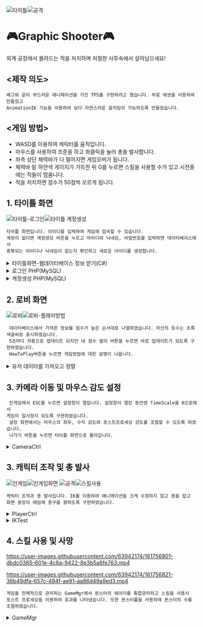 ![타이틀](https://user-images.githubusercontent.com/63942174/164639670-e76cb9b8-5c65-4526-88ea-b29708d36536.png)![공격](https://user-images.githubusercontent.com/63942174/164636382-cd35fef6-5289-4a51-aca5-6f9034341042.png)

# 🎮Graphic Shooter🎮  

외계 공장에서 몰려드는 적을 처치하며 처철한 사투속에서 살아남으세요!

## <제작 의도>    

    배그와 같이 부드러운 애니메이션을 가진 TPS를 구현하려고 했습니다. 무료 에셋을 사용하여 만들었고
    AnimationIK 기능을 이용하여 보다 자연스러운 움직임이 가능하도록 만들었습니다.

## <게임 방법>
- WASD를 이용하여 캐릭터를 움직입니다.
- 마우스를 사용하여 조준을 하고 좌클릭을 눌러 총을 발사합니다.
- 좌측 상단 체력바가 다 떨어지면 게임오버가 됩니다.
- 체력바 밑 하얀색 게이지가 가득찬 뒤 G를 누르면 스킬을 사용할 수가 있고 시전중에는 적들이 멈춤니다.
- 적을 처치하면 점수가 50점씩 오르게 됩니다.

## 1. 타이틀 화면
![타이틀-로그인](https://user-images.githubusercontent.com/63942174/164639473-b1f876f1-4723-43ff-b366-ee5bc124237a.png)![타이틀 계정생성](https://user-images.githubusercontent.com/63942174/164639574-31527fe3-3dd3-4fea-bfcd-bd790ad022b2.png)


    타이틀 화면입니다. 아이디를 입력하여 게임에 접속할 수 있습니다. 
    계정이 없다면 계정생성 버튼을 누르고 아이디와 닉네임, 비밀번호를 입력하면 데이터베이스에서 
    중복되는 아이디나 닉네임이 없는지 확인하고 새로운 아이디를 생성합니다.
    

<details>
    <summary>타이틀화면-웹데이터베이스 정보 받기(C#)</summary>
  
``` C#
using SimpleJSON;
using UnityEngine.Networking;
    
public class TitleMgr : MonoBehaviour
{
    `````````````````
    // MYSQL 도메인에 있는 PHP파일 주소
    private string Url_LogIn = "http://ssmart123.dothome.co.kr/_GraphicShooter/GS_LogIn.php";
    private string Url_CreateAccount = "http://ssmart123.dothome.co.kr/_GraphicShooter/GS_CreateAccount.php";
    ``````````````
    
     // 로그인 버튼 클릭시
    void LoginBtnClick()
    {
        // 로그인 인풋필드의 text받아오기
        string a_IdStr = Input_LoginID.text;
        string a_PwStr = Input_LoginPW.text;

        // 로그인 제약조건
        if (a_IdStr.Trim() == "" || a_PwStr.Trim() == "") // 아이디, 비밀번호에 빈칸이 있는지 체크
        {   
            GUI_Message = "ID, PW 빈칸 없이 입력해 주셔야 합니다.";
            return;
        }
        if (!(m_IDCountMin <= a_IdStr.Length && a_IdStr.Length < m_IDCountMax))  // ID 글자수 체크
        {
            GUI_Message = string.Format("ID는 {0}글자 이상 {1}글자 이하로 작성해 주세요.", m_IDCountMin, m_IDCountMax);
            return;
        }
        if (!(m_PWCountMin <= a_PwStr.Length && a_PwStr.Length < m_PWCountMax))  // PW 글자수 체크
        {
            GUI_Message = string.Format("비밀번호는 {0}글자 이상 {1}글자 이하로 작성해 주세요.", m_PWCountMin, m_PWCountMax);
            return;
        }

        StartCoroutine(LoginCo(a_IdStr, a_PwStr));
    }
    
    #region 로그인 코루틴

    IEnumerator LoginCo(string a_IdStr, string a_PwStr)
    {
        // 입력한 ID와 PW를 데이터베이스와 비교하기
        // POST방식으로 데이터를 보낸다.
        WWWForm form = new WWWForm();
        form.AddField("Input_user", a_IdStr, System.Text.Encoding.UTF8);
        form.AddField("Input_pass", a_PwStr);

        UnityWebRequest a_www = UnityWebRequest.Post(Url_LogIn, form);

        yield return a_www.SendWebRequest(); //응답이 올때까지 대기하기

        if (a_www.error == null) // 연결 성공시
        {
            System.Text.Encoding enc = System.Text.Encoding.UTF8;
            string sz = enc.GetString(a_www.downloadHandler.data);
            GlobalValue.g_Unique_ID = a_IdStr;  // 글로벌 데이터에 아이디 저장

            // PHP파일 내의 문자열과 비교하기
            if (sz.Contains("Login-Success!!") == false)
                yield break;
            if (sz.Contains("user_nick") == false)
                yield break;

            var N = JSON.Parse(sz);     // 데이터베이스의 플레이어 데이터를 JSON형식으로 받아오기

            if (N == null)
                yield break;

            // 유저 정보를 글로벌 변수에 저장
            if (N["user_nick"] != null)
                GlobalValue.g_UserNick = N["user_nick"];
            if (N["best_score"] != null)
                GlobalValue.g_BestScore = N["best_score"].AsInt;

            // 페이드 아웃 활성화
            isStartFadeOut = true;
            Fade_Panel.gameObject.SetActive(true);

            GUI_Message = "로그인 성공";
            yield break;
        }
        else  // 연결 실패시
        {
            // Debug.Log(a_www.error);
            GUI_Message = "연결에 실패하였습니다.";
        }
    }
    #endregion
    
    // 새로운 계정 생성
    void CreateNewAccount()
    {
        string a_IDString = Input_CreateID.text;
        string a_NickString = Input_CreateNick.text;
        string a_PWString = Input_CreatePW.text;

        // 계정생성 제약 조건
        if (a_IDString.Trim() == "" ||
            a_NickString.Trim() == "" ||
            a_PWString.Trim() == "")
        {
            GUI_Message = "ID, PW, 별명 빈칸 없이 입력해 주셔야 합니다.";
            return;
        }

        if (!(m_IDCountMin <= a_IDString.Length && a_IDString.Length < m_IDCountMax))
        {
            GUI_Message = string.Format("ID는 {0}글자 이상 {1}글자 이하로 작성해 주세요.", m_IDCountMin, m_IDCountMax);
            return;
        }

        if (!(m_PWCountMin <= a_PWString.Length && a_PWString.Length < m_PWCountMax))
        {
            GUI_Message = string.Format("비밀번호는 {0}글자 이상 {1}글자 이하로 작성해 주세요.", m_PWCountMin, m_PWCountMax);
            return;
        }

        if (!(m_NickCountMin <= a_NickString.Length && a_NickString.Length < m_NickCountMax))
        {
            GUI_Message = string.Format("별명은 {0}글자 이상 {1}글자 이하로 작성해 주세요.", m_NickCountMin, m_NickCountMax);
            return;
        }


        StartCoroutine(CreateAccountCo(a_IDString, a_NickString, a_PWString));
    }
    
#region 계정생성 코루틴
    IEnumerator CreateAccountCo(string a_IDString, string a_NickString, string a_PWString)
    {
        WWWForm form = new WWWForm();
        form.AddField("Input_user", a_IDString, System.Text.Encoding.UTF8);
        form.AddField("Input_nick", a_NickString, System.Text.Encoding.UTF8);
        form.AddField("Input_pass", a_PWString);

        UnityWebRequest a_www = UnityWebRequest.Post(Url_CreateAccount, form);

        // 응답 대기
        yield return a_www.SendWebRequest();

        if (a_www.error == null) // 연결 성공시
        {
            System.Text.Encoding enc = System.Text.Encoding.UTF8;
            string sz = enc.GetString(a_www.downloadHandler.data);
            GUI_Message = sz;

            if (sz.Contains("Create Success.") == true)
            {
                GUI_Message = "계정생성 성공.";
            }
            else  // 중복 확인
            {
                if (sz.Contains("ID does exist.") == true)
                {
                    GUI_Message = "중복된 ID가 존재합니다.";
                }
                if (sz.Contains("Nickname does exist.") == true)
                {
                    GUI_Message = "중복된 별명이 존재합니다.";
                }
            }

            BacktoLogin();

            yield break;
        }
        else  // 연결 실패시
        {
            // Debug.Log(a_www.error);
            GUI_Message = "연결에 실패했습니다.";
        }
    }

    #endregion
    
```
 </details>  
 
<details>
    <summary>로그인 PHP(MySQL)</summary>
    
``` MySQL
<?php
	$u_id = $_POST[ "Input_user" ]; 
	$u_pw = $_POST[ "Input_pass" ];

	$con = mysqli_connect("localhost", "ssmart123", "Helkas2073!", "ssmart123");

	if(!$con)
		die( "Could not Connect" . mysqli_connect_error() ); 

	$check = mysqli_query($con, "SELECT * FROM GraphicShooter WHERE user_id = '".$u_id."'" );	
	$numrows = mysqli_num_rows($check);

	if($numrows == 0)
	{ 
		die("ID does not exist. \n");
	}

	$row = mysqli_fetch_assoc($check); 
	if($row)
	{
		if($u_pw == $row["user_pw"])
		{
			//JSON 생성을 위한 변수
			$RowDatas = array();
			$RowDatas["user_nick"] = $row["user_nick"];		
			$RowDatas["best_score"] = $row["best_score"];
			$output = json_encode($RowDatas, JSON_UNESCAPED_UNICODE);	//PHP 5.4 이상 버전에서 한글 않깨지게..
			//JSON 파일 생성	
	
			//출력
			echo $output;
			echo "\n";
			echo "Login-Success!!";
		}
		else
		{
			die("Pass does not Match. \n");
		}
	}

	mysqli_close($con);
?>

```
</details>


    

<details>
    <summary>계정생성 PHP(MySQL)</summary>
  
``` MySQL
<?php
	$u_id  = $_POST[ "Input_user" ]; 
	$nick   = $_POST[ "Input_nick" ];
	$u_pw = $_POST[ "Input_pass" ];

	$con = mysqli_connect("localhost", "ssmart123", "Helkas2073!", "ssmart123");

	if(!$con)
		die( "Could not Connect" . mysqli_connect_error() ); 
	
	$check = mysqli_query($con, "SELECT user_id FROM GraphicShooter WHERE user_id = '".$u_id."'" );
	$numrows = mysqli_num_rows($check);

	if($numrows != 0) //즉 0이 아니라는 뜻은 내가 찾는 ID값이 존재한 다는 뜻이다.
	{
		die("ID does exist. \n");
	}

	$check = mysqli_query($con, "SELECT user_nick FROM GraphicShooter WHERE user_nick = '".$nick."'" );
	$numrows = mysqli_num_rows($check);

	if($numrows != 0)  //즉 0이 아니라는 뜻은 내가 찾는 Nickname값이 존재한 다는 뜻이다.
	{
		die("Nickname does exist. \n");
	}

	$Result = mysqli_query($con, 
	"INSERT INTO GraphicShooter (user_id, user_nick, user_pw) VALUES ('".$u_id."',  '".$nick."', '".$u_pw."');" );

	if($Result)
		die("Create Success. \n");
	else
		die("Create error. \n");		

	mysqli_close($con);

?>
```
</details>      
    
    
## 2. 로비 화면
![로비](https://user-images.githubusercontent.com/63942174/164644378-517e2c35-bc81-4f2e-ad3e-fb3b0833c897.png)![로비-플레이방법](https://user-images.githubusercontent.com/63942174/164644393-d572bd9d-1141-413b-9176-b30634232f29.png)


     데이터베이스에서 가져온 정보를 점수가 높은 순서대로 나열하였습니다. 자신의 등수는 초록색글씨로 표시하였습니다.
     5초마다 자동으로 업데이트 되지만 내 점수 옆의 버튼을 누르면 바로 업데이트가 되도록 구현하였습니다. 
     HowToPlay버튼을 누르면 게임방법에 대한 설명이 나옵니다.

    
<details>
    <summary>유저 데이터를 가져오고 정렬</summary>
  
``` C#
using SimpleJSON; 
using UnityEngine.Networking;
	
// 유저 정보 클래스	
public class UserInfo
{
    public string m_ID = "";
    public string m_Nick = "";
    public int m_BestScore = 0;
}
	
public class LobbyMgr : MonoBehaviour
{	
````````````````````
    // 데이터를 교환하기 위한 URL
    private string Url_GetRanking = "http://ssmart123.dothome.co.kr/_GraphicShooter/GS_GetRanking.php";

    [SerializeField] private float m_LeaderboardResetDelay = 5.0f;	// 리더보드 리셋 딜레이
    private float m_RefreshTime = 5.0f;
	
    // 가져온 유저정보를 리스트로 임시 할당
    List<UserInfo> m_UserList = new List<UserInfo>();	
    // 랭킹 저장
    private int m_MyRank = 0;
    // 순위를 표시할 UIPrefab
    GameObject[] a_RankNode = null;

    // 코루틴에서 오브젝트 반복 생성을 막기 위한 상태변수
    bool islock = false;
	
    private void GetLeaderbord()
    {
        StartCoroutine(RefreshRankingCo());
    }
    // 데이터베이스 유저정보를 가져옴
    IEnumerator RefreshRankingCo()
    {
        if (GlobalValue.g_Unique_ID == "")
            yield break;

        WWWForm form = new WWWForm();
        form.AddField("input_user", GlobalValue.g_Unique_ID, System.Text.Encoding.UTF8);

	// 포스트방식으로 데이터 전송
        UnityWebRequest a_www = UnityWebRequest.Post(Url_GetRanking, form);
        yield return a_www.SendWebRequest();

	
        if (a_www.error == null) //에러가 나지 않았을 때 동작
        {
            System.Text.Encoding enc = System.Text.Encoding.UTF8;
            //<--이렇게 해야 안드로이드에서 한글이 않깨진다.
            string a_ReStr = enc.GetString(a_www.downloadHandler.data);

            if (a_ReStr.Contains("Get Ranking List Success~") == true)
            {
                // 점수를 표시하는 함수를 호출
                GetRanking(a_ReStr);
            }
        }
        else
        {
            Debug.Log(a_www.error);
        }
    }
    // 가져온 유저데이터를 정렬하기		     
    private void GetRanking(string a_ReStr)
    {
        if (a_ReStr.Contains("RkList") == false)
            return;
        m_UserList.Clear();

        //JSON 파일 파싱
        var N = JSON.Parse(a_ReStr);

        int ranking = 0;
        UserInfo a_UserNd;

        // 유저 리스트 채움
        for (int i = 0; i < N["RkList"].Count; i++)
        {
            ranking = i + 1;
            string userID = N["RkList"][i]["user_id"];
            string user_nick = N["RkList"][i]["user_nick"];
            int best_score = N["RkList"][i]["best_score"].AsInt;


            a_UserNd = new UserInfo();
            a_UserNd.m_ID = userID;
            a_UserNd.m_Nick = user_nick;
            a_UserNd.m_BestScore = best_score;
            m_UserList.Add(a_UserNd);

        }

        if (RankNodePrefab == null)
            return;

        string a_RankingNodeText = "";

        a_RankNode = new GameObject[m_UserList.Count];

	// UserList에 들어있는 정보를 RankNode에 넣기 위한 반복문
        for (int i = 0; i < m_UserList.Count; i++)
        {
            if(islock == false)
            a_RankNode[i] = (GameObject)Instantiate(RankNodePrefab, RankScrollContent.transform, false);


            a_RankingNodeText = "";

            // 내 ID와 유저 정보가 일치할 때 녹색으로 강조					     
            if (m_UserList[i].m_ID == GlobalValue.g_Unique_ID)
            {
                GlobalValue.g_BestScore = m_UserList[i].m_BestScore;
                a_RankingNodeText += "<color=#008000>";
            }
            else
                a_RankingNodeText += "<color=#000000>";

            a_RankingNodeText += m_UserList[i].m_Nick + "\t\t" + (i + 1).ToString() + "등 \n" + "BestScore : " + m_UserList[i].m_BestScore + "</color>";

            RankScrollContent.transform.GetChild(i).GetComponentInChildren<Text>().text = a_RankingNodeText;

	// RankNode가 하나씩만 생성되도록 제한하는 조건
            if (i == m_UserList.Count - 1)
                islock = true;
        }

	// 내 랭크의 Json데이터를 m_MyRank에 대입
        if (N["my_rank"] != null)
            m_MyRank = N["my_rank"].AsInt;
	
        RefreshMyInfo();
    }
    // 로비 상단에 내 정보 표시
    private void RefreshMyInfo()
    {
        Txt_MyRankInfo.text = GlobalValue.g_UserNick + "\t\t" + m_MyRank + "등\n"
                              + "BestScore : " + GlobalValue.g_BestScore;
    }
}
	
```
</details>
    
<details>
	<summary>유저 데이터를 가져오고 정렬</summary>
``` MySQL
<?php
	$u_id = $_POST["input_user"];

	$con = mysqli_connect("localhost", "ssmart123", "Helkas2073!", "ssmart123");

	if(!$con)
		die( "Could not Connect" . mysqli_connect_error() ); 

	$check = mysqli_query($con, "SELECT user_id FROM GraphicShooter WHERE user_id = '".$u_id."'" );
	$numrows = mysqli_num_rows($check);

	if ( !$check || $numrows == 0)
	{
 		die("ID does not exist. \n");
	}

	$JSONBUFF = array(); 

	$BSList = mysqli_query($con, "SELECT * FROM GraphicShooter ORDER BY best_score DESC LIMIT 0, 10");
		
	$rowsCount = mysqli_num_rows($BSList);
	if (!BSList || $rowsCount == 0)
	{
		die("List does not exist. \n");
	}

	$RowDatas = array();
	$Return   = array();

	for($i = 0; $i < $rowsCount; $i++)
	{
		$a_row = mysqli_fetch_array($BSList);       //행 정보 가져오기
		if($a_row != false)
		{
			$RowDatas["user_id"]   = $a_row["user_id"];     
			$RowDatas["user_nick"] = $a_row["user_nick"];  
			$RowDatas["best_score"] = $a_row["best_score"];
			array_push($Return, $RowDatas); 
		}
	}

	$JSONBUFF['RkList'] = $Return;   

	mysqli_query($con, "SET @curRank := 0");

	$check = mysqli_query($con, "SELECT user_id, myrankidx FROM (SELECT user_id, 
   		 rank() over(ORDER BY best_score DESC) as myrankidx
   			 FROM GraphicShooter) as CNT 
  			 	WHERE user_id='".$u_id."'");

	$numrows = mysqli_num_rows($check);

	if (!$check || $numrows == 0)
	{
		die("Ranking search failed for ID. \n");
	}

	if($row = mysqli_fetch_assoc($check))
	{	
		$JSONBUFF["my_rank"]   = $row["myrankidx"];   
		$output = json_encode($JSONBUFF, JSON_UNESCAPED_UNICODE); 
		echo $output;
		echo "Get Ranking List Success~";
	}

	mysqli_close($con);
?>	
	
```
</details>
	
    

    
## 3. 카메라 이동 및 마우스 감도 설정 
    
     인게임에서 ESC를 누르면 설정창이 열립니다. 설정창이 열린 동안엔 TimeScale을 0으로해서 
    게임이 일시정지 되도록 구현하였습니다.
     설정 화면에서는 마우스의 좌우, 수직 감도와 포스트프로세싱 강도를 조절할 수 있도록 하였습니다.
     나가기 버튼을 누르면 타이틀 화면으로 돌아갑니다.

<details>
    <summary>CameraCtrl</summary>
  
``` C#
    
using System.Collections;
using System.Collections.Generic;
using UnityEngine;
using UnityEngine.UI;

public class CameraCtrl : MonoBehaviour
{
    public Transform m_Player = null;  // 따라다닐 플레이어

    public Slider SliderH;  // 마우스 좌우감도 슬라이더
    public Slider SliderV;  // 마우스 상하감도 슬라이더
    public Text ValueH;     // 마우스 좌우감도 값
    public Text ValueV;     // 마우스 상하감도 값
    
    [Header("Field of View")]
    public int FOVMin = 70;
    public int FOVMax = 120;
    public int FOV = 90;
    
    
    //------ 감도
    [Space(10)]
    public float m_SensitiveMin = 0.01f, m_SensitiveMax = 50f;
    float m_SensitiveCurH = 10.0f;
    float m_SensitiveCurV = 10.0f;

    float m_RotSpeed = 10.0f;

    // 카메라를 조정하기 위한 방향벡터
    private Vector3 m_AimPos = Vector3.zero;  // 에임 상대 좌표
    private Vector3 m_CalcAimPos = Vector3.zero;
    private Vector3 m_CalcCamPos = Vector3.zero;

    // 현재 회전을 적용하기위한 쿼터니온
    private Quaternion m_CalcAimRotH;
    private Quaternion m_CalcCamRotV;

    // 마우스 회전값
    [HideInInspector] public float m_RotH = 0.0f;
    [HideInInspector] public float m_RotV = 0.0f;


    // 카메라 위치 계산용 변수
    [Header("카메라 위치 변수")]
    public float m_hight = 2.0f;  // 에임 높이

    public float m_Dist_Aim = 0.25f;  // 에임과 캐릭터의 거리
    public float m_Dist_Cam = 3.0f;   // 캠과 에임과의 거리

    private float zoomSpeed = 60.0f;  // 마우스 휠을 했을 때 거리가 줄어드는 속도

    private float minDist = 1.0f;  // 에임과 카메라와의 최소거리
    private float maxDist = 50; // 에임과 카메라와의 최대
    private float m_CurDist = 21.0f;  // 에임과 카메라와의 현제 거리
    // 카메라 위치 계산용 변수

    //위 아래 각도 제한
    [SerializeField] private float vMinLimit = -80.0f; //-7.0f;  
    [SerializeField] private float vMaxLimit = 80.0f; //80.0f;   



    // Start is called before the first frame update
    void Start()
    {
        // 카메라 위치 초기화
        m_AimPos = m_Player.position;
        m_AimPos.y = m_AimPos.y + m_hight;

        m_RotH = m_Player.rotation.eulerAngles.y;
        HorizontalRot(m_Player.position, m_hight);

        m_RotV = m_CurDist;
        VerticalRot(m_AimPos);

        SliderH.minValue = m_SensitiveMin;
        SliderH.maxValue = m_SensitiveMax;
        SliderH.value = m_SensitiveCurH;

        SliderV.minValue = m_SensitiveMin;
        SliderV.maxValue = m_SensitiveMax;
        SliderV.value = m_SensitiveCurV;
    }

    private void Update()
    {
        MouseInputH();
        MouseInputV();
        ValueH.text = SliderH.value.ToString("F2");
        ValueV.text = SliderV.value.ToString("F2");

    }

    void MouseInputH()
    {
        // 마우스 입력
        m_RotH += Input.GetAxis("Mouse X") * SliderH.value * m_RotSpeed * Time.deltaTime;
        m_RotV -= Input.GetAxis("Mouse Y") * SliderV.value * m_RotSpeed * Time.deltaTime;

        // 수평 회전 범위 제한
        if (m_RotH < -360)
            m_RotH += 360;
        if (m_RotH > 360)
            m_RotH -= 360;
    }
    void MouseInputV()
    {
        // 수직 회전 범위 제한
        m_RotV = Mathf.Clamp(m_RotV, vMinLimit, vMaxLimit);

        // 마우스 휠로 에임점과 카메라와의 거리 조절
        if (Input.GetAxis("Mouse ScrollWheel") < 0 && m_Dist_Cam < maxDist)
            m_Dist_Cam += zoomSpeed * Time.deltaTime;
        if (Input.GetAxis("Mouse ScrollWheel") > 0 && m_Dist_Cam > minDist)
            m_Dist_Cam -= zoomSpeed * Time.deltaTime;
    }

    // Update is called once per frame
    void LateUpdate()
    {
        HorizontalRot(m_Player.position, m_hight);
        VerticalRot(m_AimPos);
        transform.LookAt(m_AimPos);
    }

    // 수평방향 회전 메소드
    Vector3 HorizontalRot(Vector3 a_PlayerPos, float a_hight)
    {
        m_AimPos = a_PlayerPos;
        m_AimPos.y = m_AimPos.y + a_hight;

        m_CalcAimRotH = Quaternion.Euler(0, m_RotH, 0);

        m_CalcAimPos.x = m_Dist_Aim;
        m_CalcAimPos.y = 0.0f;
        m_CalcAimPos.z = 0.0f;

        return m_AimPos = m_CalcAimRotH * m_CalcAimPos + m_AimPos;
    }

    // 수직방향 회전 메소드
    Vector3 VerticalRot(Vector3 a_AimPos)
    {
        m_CalcCamRotV = Quaternion.Euler(m_RotV, m_RotH, 0);

        m_CalcCamPos.x = 0;
        m_CalcCamPos.y = 0;
        m_CalcCamPos.z = -m_Dist_Cam;

        return transform.position = m_CalcCamRotV * m_CalcCamPos + a_AimPos;
    }

}
```



    
 </details>
    
    
    
## 3. 캐릭터 조작 및 총 발사
![인게임](https://user-images.githubusercontent.com/63942174/164652278-bf1ebc9f-1a95-47a6-8854-41a8e06c87bb.png)![인게임화면](https://user-images.githubusercontent.com/63942174/164652328-bf1025d9-c57e-4932-aeb3-7291d567546f.png)
![공격](https://user-images.githubusercontent.com/63942174/164652343-1bf3d4c9-1ac0-45f6-b679-801b43b7fc19.png)![스킬사용](https://user-images.githubusercontent.com/63942174/164652362-5392bcda-415b-42fb-8489-8ed6e8811379.png)

	
    캐릭터 조작과 총 발사입니다. IK를 이용하여 애니메이션을 크게 수정하지 않고 총을 잡고
    화면 중앙의 에임에 총구를 향하도록 구현하였습니다.

    

<details>
    <summary>PlayerCtrl</summary>
  
``` C#
using System.Collections;
using System.Collections.Generic;
using UnityEngine;
using UnityEngine.EventSystems;

public enum MovementState { normal=0, run, crouch, jump, dead} // 캐릭터 상태 관련 

public class PlayerCtrl : MonoBehaviour
{
    // 에임 위치
    public Transform AimSpot;

    // 무기 위치 관련
    [Header("총 위치")]
    [SerializeField] private Transform Gun;
    [SerializeField] private Transform WeaponHolder;
    [SerializeField] private Transform RunHolder;

    // 스크립트 선언
    private Camera MainCam;
    private Animator RefAnimator;


    // 총알관련
    [SerializeField] private GameObject bullet;
    [SerializeField] private Transform firePos;
    //총알 발사 사운드
    public AudioClip fireSfx;
    //AudioSource 컴포넌트를 저장할 변수
    private AudioSource source = null;
    //MuzzleFlash의 MeshRenderer 컴포넌트 연결 변수
    public MeshRenderer muzzleFlash;
    // 총기 딜레이 
    public float fireDur = 0.5f;
    float curfireDur;

    // 캐릭터 진행방향 벡터
    private Vector3 m_CamVecFor = Vector3.zero;  // 카메라 전방방향 벡터
    [HideInInspector] public Vector3 m_TargetDir = Vector3.zero;  // 캐릭터 전방방향 벡터

    // 키보드 입력값
    private float h = 0.0f;
    private float v = 0.0f;

    // 이동 속도 변수
    [SerializeField] private int m_CrouchingSpeed = 3; // 앉기 이동 속도
    [SerializeField] private int m_NormalSpeed = 5;   // 기본 이동 속도
    [SerializeField] private int m_RunSpeed = 7;    // 달리기
    private float m_CurSpeed = 0;   // 현재 속도

    // 캐릭터 회전속도 변수
    [SerializeField] private int m_RotCharSpeed = 15;

    // 조준속도 변수
    [SerializeField] private int m_AimSpeed = 20;

    // 상태 변수
    bool isCrouch = false;
    bool isSprint = false;
    bool isFineSight = false;

    // 플레이어 상태
    [HideInInspector] public MovementState PlayerState;




    private void Awake()
    {
        // 선언한 스크립트 할당
        MainCam = Camera.main;
        RefAnimator = this.gameObject.GetComponentInChildren<Animator>();
    }

    void Start()
    {
        // 변수 초기화
        m_CurSpeed = m_NormalSpeed;
        PlayerState = MovementState.normal;

        curfireDur = fireDur;

        //AudioSource 컴포넌트를 추출한 후 변수에 할당
        source = GetComponent<AudioSource>();
        //최초에 MuzzleFlash MeshRenderer를 비활성화
        muzzleFlash.enabled = false;
    }

    // Update is called once per frame
    void Update()
    {
        // 사망시 움직이지 못하게 처리
        if (GameMgr.s_GameState == GameState.GameEnd)
            return;

        // 입력
        KeyInput();
        // 총기 포지션
       FinePositionUpdate();
        // 애니메이션
        PlayerAnimation();


        // 총기 발사
        curfireDur = curfireDur - Time.deltaTime;
    }
    private void FixedUpdate()
    {
        if (GameMgr.s_GameState == GameState.GameEnd)
            return;
        // 움직임
        Movement();
    }

    // 키보드 입력 메소드
    void KeyInput()
    {
        // 이동방향 입력
        h = Input.GetAxis("Horizontal");
        v = Input.GetAxis("Vertical");


        // 뛰기 입력 - 홀드
        if (Input.GetKey(KeyCode.LeftShift) && isCrouch == false && m_TargetDir.magnitude >= 0.2f)
        {
            PlayerState = MovementState.run;  // 뛰는 상태로 변경
            isSprint = true;
            RefAnimator.SetBool("IsSprint", isSprint); // 애니메이션
        }
        if (Input.GetKeyUp(KeyCode.LeftShift))
        {
            PlayerState = MovementState.normal;
            isSprint = false;
        }

        // 앉기 입력 - 토글
        if (Input.GetKeyDown(KeyCode.C) && isSprint == false)
        {
            PlayerState = MovementState.crouch;  // 앉는 상태로 변경
            isCrouch = !isCrouch;  // 스위치
        }

        if (curfireDur <= 0.0f && isSprint == false)
        {
            curfireDur = 0.0f;
            // 마우스 왼쪽 버튼을 클릭했을 때 Fire 함수 호출
            if (Input.GetButton("Fire1") && !EventSystem.current.IsPointerOverGameObject())
            {
                Fire();
                curfireDur = fireDur;
            }
        }


        if (Input.GetButtonDown("Fire2"))
        {
            isFineSight = !isFineSight;

        }

    }


    // 캐릭터 움직임 메소드
    void Movement()
    {
        // 카메라 전방방향 벡터 가져오기
        m_CamVecFor = MainCam.transform.forward;
        m_CamVecFor.y = 0;

        // 카메라 전방벡터 내적의 오른쪽 방향 구하기
        Vector3 a_RightDir = Vector3.Cross(Vector3.up, m_CamVecFor);

        m_TargetDir = (m_CamVecFor * v) + (a_RightDir * h);
        m_TargetDir.Normalize();

        // 각종 상태에 따른 이동속도 계산
        if (isCrouch == true)
            m_CurSpeed = m_CrouchingSpeed;
        else if (isSprint == true)
            m_CurSpeed = m_RunSpeed;
        else
            m_CurSpeed = m_NormalSpeed;

        // 캐릭터 이동
        transform.position += m_TargetDir * m_CurSpeed * Time.deltaTime;

        // 캐릭터가 이동방향을 보게 회전
        //if (0.2f <= m_TargetDir.magnitude)
        if (!Input.GetKey(KeyCode.LeftAlt))
        {
            float yawCamera = MainCam.transform.rotation.eulerAngles.y;
            transform.rotation = Quaternion.Slerp(transform.rotation, Quaternion.Euler(0, yawCamera, 0), m_RotCharSpeed * Time.deltaTime);
        }

    }

    // 캐릭터 애니메이션 메소드
    void PlayerAnimation()
    {
        RefAnimator.SetFloat("hInput", h);
        RefAnimator.SetFloat("vInput", v);

        RefAnimator.SetBool("isSprint", isSprint);
        RefAnimator.SetBool("isCrouch", isCrouch);


    }

    // 사격 자세 업데이트
    private void FinePositionUpdate()
    {
        if (isSprint == true)  // 달리기 시 총 위치
        {
            RefAnimator.SetLayerWeight(1, 0);
            RefAnimator.SetLayerWeight(2, 0);
            Gun.position = Vector3.Lerp(Gun.position, RunHolder.position, m_AimSpeed * Time.deltaTime);
            Gun.rotation = RunHolder.rotation;
        }
        else
        {
            RefAnimator.SetLayerWeight(1, 1);
            RefAnimator.SetLayerWeight(2, 1);
            Gun.position = Vector3.Lerp(Gun.position, WeaponHolder.position, m_AimSpeed * Time.deltaTime);
            Gun.rotation = WeaponHolder.rotation;
        }
    }


    void Fire()
    {
        //Bullet 프리팹을 동적으로 생성
        Instantiate(bullet, firePos.position, firePos.rotation);

        //사운드 발생 함수
        source.PlayOneShot(fireSfx, 0.2f);
        //잠시 기다리는 루틴을 위해 코루틴 함수로 호출
        StartCoroutine(this.ShowMuzzleFlash());
    }

    //MuzzleFlash 활성/비활성화를 짧은 시간 동안 반복
    IEnumerator ShowMuzzleFlash()
    {
        float scale = Random.Range(1.0f, 2.0f); //(1.0f, 1.5f);
        muzzleFlash.transform.localScale = Vector3.one * scale;

        Quaternion rot = Quaternion.Euler(0, 0, Random.Range(0, 360));
        muzzleFlash.transform.localRotation = rot;

        //활성화 해서 보이게 함
        muzzleFlash.enabled = true;
        //불규칙적인 시간 동안 Delay한 다음 MeshRenderer를 비활성화
        yield return new WaitForSeconds(Random.Range(0.01f, 0.03f));  //Random.Range(0.05f, 0.3f));        
        //비활성화해서 보이지 않게 함
        muzzleFlash.enabled = false;
    }
}

    
```
    
 </details>
    
    
    
    

<details>
    <summary>IKTest</summary>
  
``` C#
using System;
using System.Collections;
using System.Collections.Generic;
using UnityEngine;

// 본을 인스펙터창에 표시하기 위한 클래스
[System.Serializable]
public class HumanBone
{
    public HumanBodyBones bone;
    public float weight = 1.0f;
}

public class IKTest : MonoBehaviour
{
    // 총기의 손 위치
    [Header("WeaponHandle")]
    public Transform LeftHandle;
    public Transform RightHandle;
    
    private Transform spine;
    private Transform head;

    public Transform targetTransform;   // 타겟 위치
    public Transform aimTransform;      // 총 견착 위치
    public Transform Headbone;          // 머리 본 위치
    
    private Animator playerAnimator;

    public int iterations = 10;     // 반복횟수
    public float weight = 1.0f;     // 보정률

    public HumanBone[] humanBones;  // 본의 갯수 배열
    Transform[] boneTransforms;  // 설정한 본에 해당되는 트렌스폼

    // Start is called before the first frame update
    void Start()
    {
        playerAnimator = GetComponent<Animator>();
        spine = playerAnimator.GetBoneTransform(HumanBodyBones.Spine);


        boneTransforms = new Transform[humanBones.Length]; // boneTransforms 배열의 크기 선언

        for (int i = 0; i < boneTransforms.Length; i++)
        {
            boneTransforms[i] = playerAnimator.GetBoneTransform(humanBones[i].bone);  // 본의 transform 정의
        }
    }

    // Update is called once per frame
    void LateUpdate()
    {
        // 사망시 움직이지 못하도록
        if (GameMgr.s_GameState == GameState.GameEnd) 
            return;
                                                  
        // 견착
        Vector3 targetPosition = targetTransform.position;  // 타겟의 위치를 가져온다.

        for (int i = 0; i < iterations; i++)
        {
            for (int j = 0; j < boneTransforms.Length-1; j++)
            {
                Transform bone = boneTransforms[j];
                float boneWeight = humanBones[j].weight * weight;
                // 총이 에임을 바라보도록 만든다.
                AimAtTarget(bone, aimTransform, targetPosition, boneWeight);
            }

            Transform hashs = boneTransforms[4];
            // 머리가 에임을 바라보도록 한다.
            AimAtTarget(hashs, Headbone, targetPosition,weight);
        }

    }

    // 타겟을 바라보도록 하는 메소드
    private void AimAtTarget(Transform bone,Transform aimPosition, Vector3 targetPosition, float weight)
    {
       // Vector3 aimDirection = aimTransform.forward;    // 에임의 전방벡터
        Vector3 aimDirection = aimPosition.forward;    // 에임의 전방벡터
        Vector3 targetDirection = targetPosition - aimPosition.position; // 타겟 위치과 에임 위치를 빼서 타겟 방향을 구함
        Quaternion aimTowards = Quaternion.FromToRotation(aimDirection, targetDirection);  // 에임이 바라볼 방향
        Quaternion blendedRotation = Quaternion.Slerp(Quaternion.identity, aimTowards, weight);
        bone.rotation = blendedRotation * bone.rotation;
    }

    private void OnDrawGizmos()
    {
        // 어깨와 에임을 잇는 선
        Gizmos.DrawLine(aimTransform.position, targetTransform.position);
    }

    // 팔의 IK를 적용
    private void OnAnimatorIK(int layerIndex)
    {

        if (GameMgr.s_GameState == GameState.GameEnd)
            return;

        // 팔 IK애니메이션 설정
        playerAnimator.SetIKPositionWeight(AvatarIKGoal.LeftHand, 1.0f);
        playerAnimator.SetIKRotationWeight(AvatarIKGoal.LeftHand, 1.0f);


        playerAnimator.SetIKPosition(AvatarIKGoal.LeftHand,LeftHandle.position);
        playerAnimator.SetIKRotation(AvatarIKGoal.LeftHand,LeftHandle.rotation);

        playerAnimator.SetIKPositionWeight(AvatarIKGoal.RightHand, 1.0f);
        playerAnimator.SetIKRotationWeight(AvatarIKGoal.RightHand, 1.0f);

        playerAnimator.SetIKPosition(AvatarIKGoal.RightHand,RightHandle.position);
        playerAnimator.SetIKRotation(AvatarIKGoal.RightHand,RightHandle.rotation);

    }
}

```
    
 </details>

    
    
## 4. 스킬 사용 및 사망

https://user-images.githubusercontent.com/63942174/161756801-dbdc0365-601e-4c8a-9422-8e3b5a6fe763.mp4


https://user-images.githubusercontent.com/63942174/161756821-36b49dfa-657c-484f-ae91-aa86d49a9ed3.mp4



    게임을 전체적으로 관리하는 GameMgr에서 몬스터의 쉐이더를 통합관리하고 스킬을 사용시
    포스트 프로세싱을 이용하여 효과를 나타냈습니다. 또한 몬스터풀을 사용하여 몬스터의 수를 조절하였습니다.

<details>
    <summary>GameMgr</summary>
  
``` C#
    using System.Collections;
using System.Collections.Generic;
using UnityEngine;
using UnityEngine.Rendering.PostProcessing;
using UnityEngine.UI;

public enum GameState
{
    GameIng,
    GameEnd
}

public class GameMgr : MonoBehaviour
{
    public static GameState s_GameState = GameState.GameIng;


    //몬스터가 출현할 위치를 담을 배열
    public Transform[] points;
    //몬스터 프리팹을 할당할 변수
    public GameObject monsterPrefab;
    //몬스터를 미리 생성해 저장할 리스트 자료형
    public List<GameObject> monsterPool = new List<GameObject>();

    //----- 몬스터 셰이더 변수
    public static Shader g_DefShader = null;
    public static Shader g_GrayscaleShader = null;
    public static Shader g_DeadShader = null;
    //----- 몬스터 셰이더 변수

    //----- 스킬 사용시 상태 변수
    public static bool g_Stone = false;  // 돌로 변하는 상태
    public bool m_isSkUse = false;

    float m_SkCoolTime = 5.0f;
    float m_SkCount = 0;


    //몬스터를 발생시킬 주기
    public float createTime = 1.5f;
    //몬스터의 최대 발생 개수
    public int maxMonster = 10;
    //게임 종료 여부 변수
    public bool isGameOver = false;


    //----- UI관련


    //Text UI 항목 연결을 위한 변수
    public Text textScore;
    //누적 점수를 기록하기 위한 변수
    private int totScore = 0;

    public GameObject SetupPanel;
    public Button BackBtn;
    public Button BackToLobby;
    public Image SkillCTImg = null;

    bool isConfig = false;

    // ----- 포스트프로세싱 관련
    public Slider PostProcessSlider = null;
    public Text PostValue = null;
    public PostProcessProfile profile = null;

    // Start is called before the first frame update
    void Start()
    {
        ////처음 실행 후 저장된 스코어 정보 로드
        //totScore = PlayerPrefs.GetInt("TOT_SCORE", 0);
        DispScore(0);

        BackBtn.onClick.AddListener(() => {
            isConfig = false;
            SetupPanel.SetActive(false);
        });
        BackToLobby.onClick.AddListener(() => {
            UnityEngine.SceneManagement.SceneManager.LoadScene("Lobby");
        });
        // 처음 몬스터를 생성할 때 시간
        createTime = 1.0f;  
        //Hierarchy 뷰의 SpawnPoint를 찾아 하위에 있는 모든 Transform 컴포넌트를 찾아옴
        points = GameObject.Find("SpawnPoint").GetComponentsInChildren<Transform>();

        //----- 셰이더 찾기
        // 기본 셰이더
        g_DefShader = Shader.Find("Legacy Shaders/Bumped Specular");
        // 스톤 셰이더 - 회색
        g_GrayscaleShader = Shader.Find("Custom/Grayscale");
        // 사망시 세이더
        g_DeadShader = Shader.Find("Custom/AddTexColor");

        //--- 슬라이더 설정
        PostProcessSlider.maxValue = 50;
        PostProcessSlider.minValue = 0;
        PostProcessSlider.wholeNumbers = true;

        //몬스터를 생성해 오브젝트 풀에 저장
        for (int i = 0; i < maxMonster; i++)
        {
            //몬스터 프리팹을 생성
            GameObject monster = (GameObject)Instantiate(monsterPrefab);
            //생성한 몬스터의 이름 설정
            monster.name = "Monster_" + i.ToString();
            monster.SetActive(false);
            //생성한 몬스터를 오브젝트 풀에 추가
            monsterPool.Add(monster);
          //  Debug.Log("몬스터풀 생성");
        }

        if (points.Length > 0)
        {
            //몬스터 생성 코루틴 함수 호출
            StartCoroutine(this.CreateMonster());
        }

    }

    // Update is called once per frame
    void Update()
    {
        if (Input.GetKeyDown(KeyCode.G) == true && GameMgr.s_GameState == GameState.GameIng )
            m_isSkUse = true;
        if (m_isSkUse == true && isConfig == false)
            UseSkill();

        if (totScore >= 9999)
            totScore = 9999;

        if (Input.GetKeyDown(KeyCode.Escape))
            isConfig = !isConfig;


        SetupPanel.SetActive(isConfig);
        Cursor.visible = isConfig;
        if (isConfig == true)
        {
            Time.timeScale = 0;
            Cursor.lockState = CursorLockMode.None;
        }
        else
        {
            Time.timeScale = 1;
            Cursor.lockState = CursorLockMode.Locked;
        }

        PostValue.text = PostProcessSlider.value.ToString();
    }

    void UseSkill()
    {
            PostProcessVolume volume = Camera.main.GetComponent<PostProcessVolume>();
            volume.enabled = true;

            volume.profile.GetSetting<Bloom>().intensity.value = PostProcessSlider.value;

            m_SkCount += Time.deltaTime;
            GameMgr.g_Stone = true;

            float a = m_SkCount / m_SkCoolTime;
            SkillCTImg.fillAmount = a;

            if (m_SkCount >= m_SkCoolTime)
            {
                m_SkCount = 0;
                SkillCTImg.fillAmount = 1;
                GameMgr.g_Stone = false;
                m_isSkUse = false;
                volume.enabled = false;
            }
        
    }



    //점수 누적 및 화면 표시
    public void DispScore(int score)
    {
        totScore += score;
        textScore.text = "SCORE <color=#ff0000>" + totScore.ToString("D4") + "</color>";

        ////스코어 저장
        //PlayerPrefs.SetInt("TOT_SCORE", totScore);
    }

    //몬스터 생성 코루틴 함수
    IEnumerator CreateMonster()
    {
        //게임 종료 시까지 무한 루프
        while (!isGameOver)
        {
            // 스킬을 사용하면 스킬 쿨타임만큼 몬스터를 생성하지 않음

            //몬스터 생성 주기 시간만큼 메인 루프에 양보
            yield return new WaitForSeconds(createTime);

            //플레이어가 사망했을 때 코루틴을 종료해 다음 루틴을 진행하지 않음
            if (isGameOver)
                yield break;

            //플레이어가 사망했을 때 코루틴을 종료해 다음 루틴을 진행하지 않음
            if (GameMgr.s_GameState == GameState.GameEnd)
                yield break;     //코루틴 함수에서 함수를 빠져나가는 명령 

            //오브젝트 풀의 처음부터 끝까지 순회
            foreach (GameObject monster in monsterPool)
            {
                //비활성화 여부로 사용 가능한 몬스터를 판단
                if (!monster.activeSelf)
                {
                    //몬스터를 출현시킬 위치의 인덱스값을 추출
                    int idx = Random.Range(1, points.Length);
                    //몬스터의 출현위치를 설정
                    monster.transform.position = points[idx].position;
                    //몬스터를 활성화함
                    monster.SetActive(true);
                    //오브젝트 풀에서 몬스터 프리팹 하나를 활성화한 후 for 루프를 빠져나감
                    break;
                }
            }
        }
    }
}

    
```
    
 </details>

    
